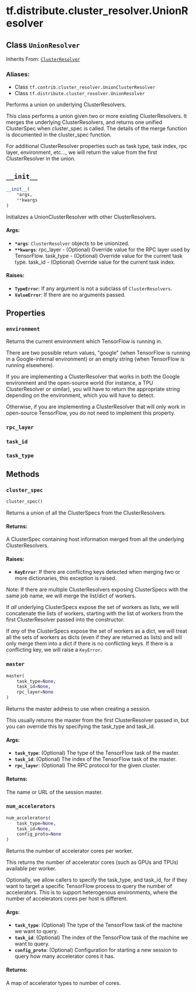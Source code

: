 <div itemscope itemtype="http://developers.google.com/ReferenceObject">
<meta itemprop="name" content="tf.distribute.cluster_resolver.UnionResolver" />
<meta itemprop="path" content="Stable" />
<meta itemprop="property" content="environment"/>
<meta itemprop="property" content="rpc_layer"/>
<meta itemprop="property" content="task_id"/>
<meta itemprop="property" content="task_type"/>
<meta itemprop="property" content="__init__"/>
<meta itemprop="property" content="cluster_spec"/>
<meta itemprop="property" content="master"/>
<meta itemprop="property" content="num_accelerators"/>
</div>

# tf.distribute.cluster_resolver.UnionResolver

## Class `UnionResolver`

Inherits From: [`ClusterResolver`](../../../tf/distribute/cluster_resolver/ClusterResolver.md)

### Aliases:

* Class `tf.contrib.cluster_resolver.UnionClusterResolver`
* Class `tf.distribute.cluster_resolver.UnionResolver`

Performs a union on underlying ClusterResolvers.

This class performs a union given two or more existing ClusterResolvers. It
merges the underlying ClusterResolvers, and returns one unified ClusterSpec
when cluster_spec is called. The details of the merge function is
documented in the cluster_spec function.

For additional ClusterResolver properties such as task type, task index,
rpc layer, environment, etc..., we will return the value from the first
ClusterResolver in the union.

<h2 id="__init__"><code>__init__</code></h2>

``` python
__init__(
    *args,
    **kwargs
)
```

Initializes a UnionClusterResolver with other ClusterResolvers.

#### Args:

* <b>`*args`</b>: `ClusterResolver` objects to be unionized.
* <b>`**kwargs`</b>:     rpc_layer - (Optional) Override value for the RPC layer used by
      TensorFlow.
    task_type - (Optional) Override value for the current task type.
    task_id - (Optional) Override value for the current task index.


#### Raises:

* <b>`TypeError`</b>: If any argument is not a subclass of `ClusterResolvers`.
* <b>`ValueError`</b>: If there are no arguments passed.



## Properties

<h3 id="environment"><code>environment</code></h3>

Returns the current environment which TensorFlow is running in.

There are two possible return values, "google" (when TensorFlow is running
in a Google-internal environment) or an empty string (when TensorFlow is
running elsewhere).

If you are implementing a ClusterResolver that works in both the Google
environment and the open-source world (for instance, a TPU ClusterResolver
or similar), you will have to return the appropriate string depending on the
environment, which you will have to detect.

Otherwise, if you are implementing a ClusterResolver that will only work
in open-source TensorFlow, you do not need to implement this property.

<h3 id="rpc_layer"><code>rpc_layer</code></h3>



<h3 id="task_id"><code>task_id</code></h3>



<h3 id="task_type"><code>task_type</code></h3>





## Methods

<h3 id="cluster_spec"><code>cluster_spec</code></h3>

``` python
cluster_spec()
```

Returns a union of all the ClusterSpecs from the ClusterResolvers.

#### Returns:

A ClusterSpec containing host information merged from all the underlying
ClusterResolvers.


#### Raises:

* <b>`KeyError`</b>: If there are conflicting keys detected when merging two or
  more dictionaries, this exception is raised.

Note: If there are multiple ClusterResolvers exposing ClusterSpecs with the
same job name, we will merge the list/dict of workers.

If *all* underlying ClusterSpecs expose the set of workers as lists, we will
concatenate the lists of workers, starting with the list of workers from
the first ClusterResolver passed into the constructor.

If *any* of the ClusterSpecs expose the set of workers as a dict, we will
treat all the sets of workers as dicts (even if they are returned as lists)
and will only merge them into a dict if there is no conflicting keys. If
there is a conflicting key, we will raise a `KeyError`.

<h3 id="master"><code>master</code></h3>

``` python
master(
    task_type=None,
    task_id=None,
    rpc_layer=None
)
```

Returns the master address to use when creating a session.

This usually returns the master from the first ClusterResolver passed in,
but you can override this by specifying the task_type and task_id.

#### Args:

* <b>`task_type`</b>: (Optional) The type of the TensorFlow task of the master.
* <b>`task_id`</b>: (Optional) The index of the TensorFlow task of the master.
* <b>`rpc_layer`</b>: (Optional) The RPC protocol for the given cluster.


#### Returns:

The name or URL of the session master.

<h3 id="num_accelerators"><code>num_accelerators</code></h3>

``` python
num_accelerators(
    task_type=None,
    task_id=None,
    config_proto=None
)
```

Returns the number of accelerator cores per worker.

This returns the number of accelerator cores (such as GPUs and TPUs)
available per worker.

Optionally, we allow callers to specify the task_type, and task_id, for
if they want to target a specific TensorFlow process to query
the number of accelerators. This is to support heterogenous environments,
where the number of accelerators cores per host is different.

#### Args:

* <b>`task_type`</b>: (Optional) The type of the TensorFlow task of the machine we
    want to query.
* <b>`task_id`</b>: (Optional) The index of the TensorFlow task of the machine we
    want to query.
* <b>`config_proto`</b>: (Optional) Configuration for starting a new session to
    query how many accelerator cores it has.


#### Returns:

A map of accelerator types to number of cores.



